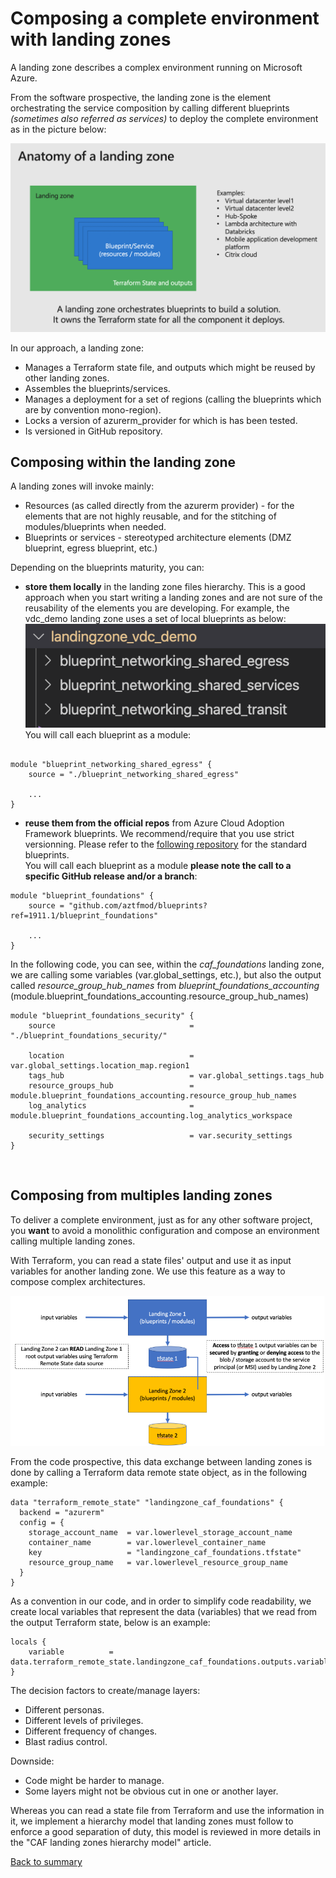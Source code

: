 # Composing a complete environment with landing zones

A landing zone describes a complex environment running on Microsoft Azure.

From the software prospective, the landing zone is the element orchestrating the service composition by calling different blueprints *(sometimes also referred as services)* to deploy the complete environment as in the picture below: <br>

![landingzoneoverview](../../_pictures/caf_landing_zone_overview.png)

In our approach, a landing zone:

- Manages a Terraform state file, and outputs which might be reused by other landing zones.
- Assembles the blueprints/services.
- Manages a deployment for a set of regions (calling the blueprints which are by convention mono-region).
- Locks a version of azurerm_provider for which is has been tested.
- Is versioned in GitHub repository.

## Composing within the landing zone

A landing zones will invoke mainly:

- Resources (as called directly from the azurerm provider) - for the elements that are not highly reusable, and for the stitching of modules/blueprints when needed.
- Blueprints or services - stereotyped architecture elements (DMZ blueprint, egress blueprint, etc.)

Depending on the blueprints maturity, you can:<br>

- **store them locally** in the landing zone files hierarchy. This is a good approach when you start writing a landing zones and are not sure of the reusability of the elements you are developing. For example, the vdc_demo landing zone uses a set of local blueprints as below: </br>
![localblueprint](../../_pictures/caf_local_blueprint.png)  <br> You will call each blueprint as a module: <br>

```hcl

module "blueprint_networking_shared_egress" {
    source = "./blueprint_networking_shared_egress"

    ...
}

```

- **reuse them from the official repos** from Azure Cloud Adoption Framework blueprints. We recommend/require that you use strict versionning. Please refer to the [following repository](https://github.com/aztfmod/blueprints) for the standard blueprints. <br>
You will call each blueprint as a module **please note the call to a specific GitHub release and/or a branch**:

```hcl
module "blueprint_foundations" {
    source = "github.com/aztfmod/blueprints?ref=1911.1/blueprint_foundations"

    ...
}
```

In the following code, you can see, within the *caf_foundations* landing zone, we are calling some variables (var.global_settings, etc.), but also the output called *resource_group_hub_names* from *blueprint_foundations_accounting* (module.blueprint_foundations_accounting.resource_group_hub_names)

```hcl
module "blueprint_foundations_security" {
    source                              = "./blueprint_foundations_security/"

    location                            = var.global_settings.location_map.region1
    tags_hub                            = var.global_settings.tags_hub
    resource_groups_hub                 = module.blueprint_foundations_accounting.resource_group_hub_names
    log_analytics                       = module.blueprint_foundations_accounting.log_analytics_workspace

    security_settings                   = var.security_settings
}
```

<br>

## Composing from multiples landing zones

To deliver a complete environment, just as for any other software project, you **want** to avoid a monolithic configuration and compose an environment calling multiple landing zones.

With Terraform, you can read a state files' output and use it as input variables for another landing zone. We use this feature as a way to compose complex architectures.

![landingzonesinputoutput](../../_pictures/code_architecture/lz_exchanges.png)

From the code prospective, this data exchange between landing zones is done by calling a Terraform data remote state object, as in the following example:

```hcl
data "terraform_remote_state" "landingzone_caf_foundations" {
  backend = "azurerm"
  config = {
    storage_account_name  = var.lowerlevel_storage_account_name
    container_name        = var.lowerlevel_container_name
    key                   = "landingzone_caf_foundations.tfstate"
    resource_group_name   = var.lowerlevel_resource_group_name
  }
}
```

As a convention in our code, and in order to simplify code readability, we create local variables that represent the data (variables) that we read from the output Terraform state, below is an example:

```hcl
locals {
    variable          = data.terraform_remote_state.landingzone_caf_foundations.outputs.variable
}
```

The decision factors to create/manage layers:

- Different personas.
- Different levels of privileges.
- Different frequency of changes.
- Blast radius control.

Downside:

- Code might be harder to manage.
- Some layers might not be obvious cut in one or another layer.

Whereas you can read a state file from Terraform and use the information in it, we implement a hierarchy model that landing zones must follow to enforce a good separation of duty, this model is reviewed in more details in the "CAF landing zones hierarchy model" article.

[Back to summary](../README.md)
